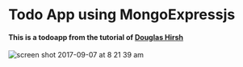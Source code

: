 # Todo App using MongoExpressjs

#### This is a todoapp from the tutorial of [Douglas Hirsh](https://www.youtube.com/watch?v=HakOBAbIfug&t=798s)

![screen shot 2017-09-07 at 8 21 39 am](https://user-images.githubusercontent.com/26729817/30140223-a76dd822-93a5-11e7-84bc-0d0310d7823e.png)
